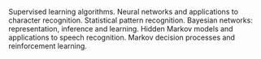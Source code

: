 Supervised learning algorithms. Neural networks and applications to character recognition. Statistical pattern recognition. Bayesian networks: representation, inference and learning. Hidden Markov models and applications to speech recognition. Markov decision processes and reinforcement learning.